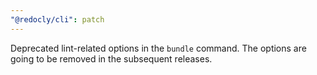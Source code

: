 ```yaml
---
"@redocly/cli": patch
---
```


Deprecated lint-related options in the `bundle` command. The options are going to be removed in the subsequent releases.
